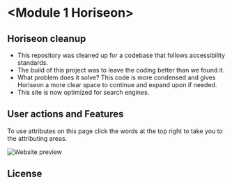 # <Module 1 Horiseon>

## Horiseon cleanup

- This repository was cleaned up for a codebase that follows accessibility standards.
- The build of this project was to leave the coding better than we found it.
- What problem does it solve? This code is more condensed and gives Horiseon a more clear space to continue and expand upon if needed.
- This site is now optimized for search engines.

## User actions and Features
To use attributes on this page click the words at the top right to take you to the attributing areas.

![Website preview](./develop/assets/images/Screenshot.PNG)

## License
